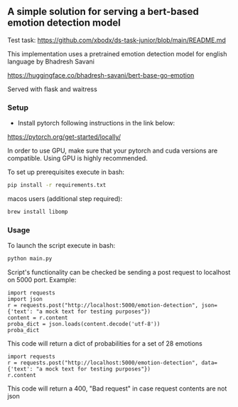 ## A simple solution for serving a bert-based emotion detection model
Test task: https://github.com/xbodx/ds-task-junior/blob/main/README.md

This implementation uses a pretrained emotion detection model for english language by Bhadresh Savani

https://huggingface.co/bhadresh-savani/bert-base-go-emotion

Served with flask and waitress

### Setup

 - Install pytorch following instructions in the link below:

https://pytorch.org/get-started/locally/

In order to use GPU, make sure that your pytorch and cuda versions are compatible.
Using GPU is highly recommended.

To set up prerequisites execute in bash:
```bash
pip install -r requirements.txt
```
macos users (additional step required):
```bash
brew install libomp
```
### Usage

To launch the script execute in bash:
```bash
python main.py
```
Script's functionality can be checked be sending a post request to localhost on 5000 port.
Example:
```
import requests
import json
r = requests.post("http://localhost:5000/emotion-detection", json={'text': "a mock text for testing purposes"})
content = r.content
proba_dict = json.loads(content.decode('utf-8'))
proba_dict
```
This code will return a dict of probabilities for a set of 28 emotions
```
import requests
r = requests.post("http://localhost:5000/emotion-detection", data={'text': "a mock text for testing purposes"})
r.content
```
This code will return a 400, "Bad request" in case request contents are not json
